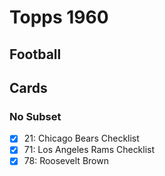 # Topps 1960 
## Football

## Cards

### No Subset
- [x] 21: Chicago Bears Checklist<br>
- [x] 71: Los Angeles Rams Checklist<br>
- [x] 78: Roosevelt Brown<br>
